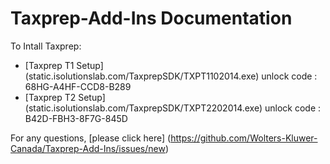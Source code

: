 # Taxprep-Add-Ins Documentation

To Intall Taxprep:
- [Taxprep T1 Setup] (static.isolutionslab.com/TaxprepSDK/TXPT1102014.exe) unlock code : 68HG-A4HF-CCD8-B289
- [Taxprep T2 Setup] (static.isolutionslab.com/TaxprepSDK/TXPT2202014.exe) unlock code : B42D-FBH3-8F7G-845D

For any questions, [please click here] (https://github.com/Wolters-Kluwer-Canada/Taxprep-Add-Ins/issues/new)
